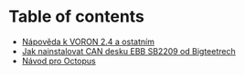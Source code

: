 # Table of contents

* [Nápověda k VORON 2.4 a ostatním](README.md)
* [Jak nainstalovat CAN desku EBB SB2209 od Bigteetrech](Canbus-SB2209/readme.md)
* [Návod pro Octopus](Octopus/readme.md)
